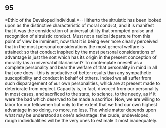 ## 95

=Ethic of the Developed Individual.=--Hitherto the altruistic has been
looked upon as the distinctive characteristic of moral conduct, and it
is manifest that it was the consideration of universal utility that
prompted praise and recognition of altruistic conduct. Must not a
radical departure from this point of view be imminent, now that it is
being ever more clearly perceived that in the most personal
considerations the most general welfare is attained: so that conduct
inspired by the most personal considerations of advantage is just the
sort which has its origin in the present conception of morality (as a
universal utilitarianism)? To contemplate oneself as a complete
personality and bear the welfare of that personality in mind in all that
one does--this is productive of better results than any sympathetic
susceptibility and conduct in behalf of others. Indeed we all suffer
from such disparagement of our own personalities, which are at present
made to deteriorate from neglect. Capacity is, in fact, divorced from
our personality in most cases, and sacrificed to the state, to science,
to the needy, as if it were the bad which deserved to be made a
sacrifice. Now, we are willing to labor for our fellowmen but only to
the extent that we find our own highest advantage in so doing, no more,
no less. The whole matter depends upon what may be understood as one's
advantage: the crude, undeveloped, rough individualities will be the
very ones to estimate it most inadequately.


